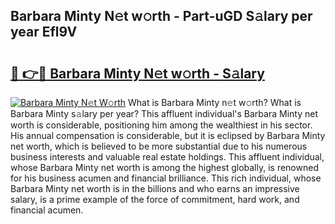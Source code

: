 ## Barbara Minty N𝚎t w𝚘rth - Part-uGD S𝚊lary per year Efl9V

# <h2><a href="http://gc01227.nevu.top/?p=Barbara+Minty">🔗 👉🔴 Barbara Minty N𝚎t w𝚘rth - S𝚊lary</a></h2>

[![Barbara Minty N𝚎t W𝚘rth](https://i.imgur.com/Oavwk0R.jpeg)](http://gc01227.nevu.top/?p=Barbara+Minty)
What is Barbara Minty n𝚎t w𝚘rth? What is Barbara Minty s𝚊lary per year?
This affluent individual's Barbara Minty net worth is considerable, positioning him among the wealthiest in his sector. His annual compensation is considerable, but it is eclipsed by Barbara Minty net worth, which is believed to be more substantial due to his numerous business interests and valuable real estate holdings. This affluent individual, whose Barbara Minty net worth is among the highest globally, is renowned for his business acumen and financial brilliance. This rich individual, whose Barbara Minty net worth is in the billions and who earns an impressive salary, is a prime example of the force of commitment, hard work, and financial acumen.
